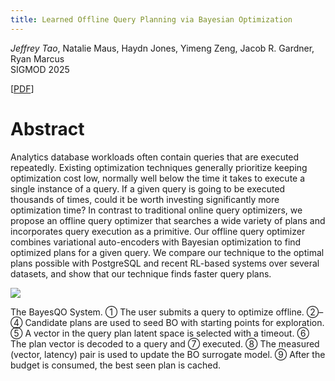 ```yaml
---
title: Learned Offline Query Planning via Bayesian Optimization
---
```


_Jeffrey Tao_, Natalie Maus, Haydn Jones, Yimeng Zeng, Jacob R. Gardner, Ryan Marcus<br />SIGMOD
2025

[[PDF](/publications/sigmod25-bayesqo.pdf)]

# Abstract

Analytics database workloads often contain queries that are executed repeatedly. Existing
optimization techniques generally prioritize keeping optimization cost low, normally well below the
time it takes to execute a single instance of a query. If a given query is going to be executed
thousands of times, could it be worth investing significantly more optimization time? In contrast to
traditional online query optimizers, we propose an offline query optimizer that searches a wide
variety of plans and incorporates query execution as a primitive. Our offline query optimizer
combines variational auto-encoders with Bayesian optimization to find optimized plans for a given
query. We compare our technique to the optimal plans possible with PostgreSQL and recent RL-based
systems over several datasets, and show that our technique finds faster query plans.

<img src="/posts/bayesqo_figure.svg" />

The BayesQO System. ① The user submits a query to optimize offline. ②–④ Candidate plans are used to
seed BO with starting points for exploration. ⑤ A vector in the query plan latent space is selected
with a timeout. ⑥ The plan vector is decoded to a query and ⑦ executed. ⑧ The measured (vector,
latency) pair is used to update the BO surrogate model. ⑨ After the budget is consumed, the best
seen plan is cached.
